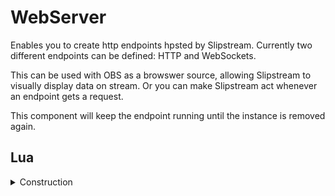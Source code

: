 ﻿# WebServer

Enables you to create http endpoints hpsted by Slipstream. Currently two different 
endpoints can be defined: HTTP and WebSockets.

This can be used with OBS as a browswer source, allowing Slipstream to visually
display data on stream. Or you can make Slipstream act whenever an endpoint 
gets a request.

This component will keep the endpoint running until the instance is removed again.


## Lua

<details><summary>Construction</summary><br />

```lua
local web = require("api/webserver"):instance(config)
```

This will return a WebServer instance and create it if it does not exists. When doing 
so, Slipstream will launch a webserver listning for requests. It will not support any
endpoints unless you add them with the `serve_` methods below, so using it will return
a 404.

`config` is the initial configuration of the instance if one needs to be created. 
It is a table with keys as defined below.

| Parameter   | Type          | Default    | Description                         |
| :---------- | :-----------: | :--------: | :---------------------------------- |
| id          | string        |            | Mandatory: Id of this instance      |
| port        | integer       |            | Mandatory: Which port to listen on  |


For example: 
```lua
local web = require("api/webserver"):instance({ id = "web", port = 8888})
```

Will make Slipstream create a webserver, listening on http://127.0.0.1:8888. It doesn't
offer any endpoints, so we need to configure that. 

<details><summary>web:serve_content(route, mimeType, content)</summary><br />
Will configure an endpoint, returning `content` using the provided `mimeType`. 

```lua
local web = require("api/webserver"):instance({ id = "web", port = 8888})
web:serve_content("/hello.txt", "text/plain", "Hello world")
```

Visiting http://127.0.0.1:8888/hello.txt - show you `Hello World`. It will also
generate a `WebServerEndpointRequested` event

<details><summary>web:serve_directory(route, path)</summary><br />
Will configure an endpoint, serving all files within `path`. This can be useful
if you want to have assets such as images, javascript and css files externally, 
without needing to configure them one by one..

```lua
local web = require("api/webserver"):instance({ id = "web", port = 8888})
web:serve_directory("/assets", "c://assets/")
```

<details><summary>serve_websocket(route)</summary><br />
Adds a websocket endpoint. Use `send_data()` and `broadcast_data()`_ function to send 
data via it. When clients connect, sends data or disconnects, you'll will receive events.

```lua
local web = require("api/webserver"):instance({ id = "web", port = 8888})
web:serve_websocket("/ws")
```

<details><summary>send_data(route, clientId, data)</summary><br />
Sends data to an websocket endpoint for a specific client. Data can a 
string or a LuaTable that will be serialized as json.

```lua
local web = require("api/webserver"):instance({ id = "web", port = 8888})
web:send_data("/ws", "jnn2389sadf", { text = "hello world" })
```

<details><summary>broadcast_data(route, data)</summary><br />
Sends data to an websocket endpoint. Data can a string or a LuaTable that will be
serialized as json.

```lua
local web = require("api/webserver"):instance({ id = "web", port = 8888})
web:broadcast_data("/ws", { text = "hello world" })
```


